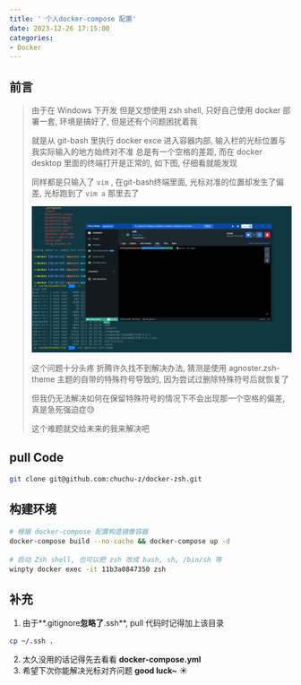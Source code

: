 ```yaml
---
title: ' 个人docker-compose 配置'
date: 2023-12-26 17:15:00
categories: 
- Docker
---
```




## 前言

> 由于在 Windows 下开发 但是又想使用 zsh shell, 只好自己使用 docker 部署一套, 环境是搞好了, 但是还有个问题困扰着我
>
> <!--more-->
>
> 就是从 git-bash 里执行 docker exce 进入容器内部, 输入栏的光标位置与我实际输入的地方始终对不准 总是有一个空格的差距, 而在 docker desktop 里面的终端打开是正常的, 如下图, 仔细看就能发现
>
> 同样都是只输入了 `vim` , 在git-bash终端里面, 光标对准的位置却发生了偏差, 光标跑到了 `vim a` 那里去了
>
> 
>
> ![](my-docker-zsh-config/image-20231226170047096-17035824143912.png)
>
> 
>
> 这个问题十分头疼 折腾许久找不到解决办法, 猜测是使用 agnoster.zsh-theme 主题的自带的特殊符号导致的, 因为尝试过删除特殊符号后就恢复了
>
> 但我仍无法解决如何在保留特殊符号的情况下不会出现那一个空格的偏差, 真是急死强迫症😓
>
> 这个难题就交给未来的我来解决吧



## pull Code

```bash
git clone git@github.com:chuchu-z/docker-zsh.git
```



## 构建环境

```bash
# 根据 docker-compose 配置构造镜像容器
docker-compose build --no-cache && docker-compose up -d

# 启动 Zsh shell, 也可以把 zsh 改成 bash, sh, /bin/sh 等
winpty docker exec -it 11b3a0847350 zsh
```



## 补充

1. 由于**.gitignore**忽略了**.ssh**, pull 代码时记得加上该目录

```bash
cp ~/.ssh .
```

2. 太久没用的话记得先去看看 **docker-compose.yml**
3. 希望下次你能解决光标对齐问题 **good luck~** ☀
